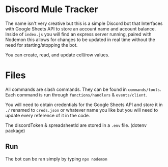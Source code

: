 # Discord Mule Tracker

The name isn't very creative but this is a simple Discord bot that Interfaces with Google Sheets API to store an account name and account balance. Inside of ``index.js`` you will find an express server running, paired with Nodemon this allows for changes to be updated in real time without the need for starting/stopping the bot.

You can create, read, and update cell/row values.

# Files

All commands are slash commands. They can be found in ``commands/tools``.
Each command is run through ``functions/handlers`` & ``events/client``.

You will need to obtain credentials for the Google Sheets API and store it in ``./`` renamed to ``creds.json`` or whatever name you like but you will need to update every reference of it in the code. 

The discordToken & spreadsheetId are stored in a ``.env`` file. (dotenv package)

## Run

The bot can be ran simply by typing ``npx nodemon``